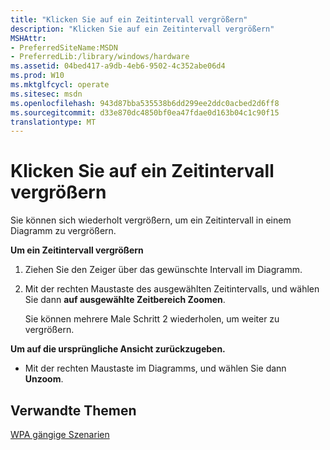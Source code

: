 ```yaml
---
title: "Klicken Sie auf ein Zeitintervall vergrößern"
description: "Klicken Sie auf ein Zeitintervall vergrößern"
MSHAttr:
- PreferredSiteName:MSDN
- PreferredLib:/library/windows/hardware
ms.assetid: 04bed417-a9db-4eb6-9502-4c352abe06d4
ms.prod: W10
ms.mktglfcycl: operate
ms.sitesec: msdn
ms.openlocfilehash: 943d87bba535538b6dd299ee2ddc0acbed2d6ff8
ms.sourcegitcommit: d33e870dc4850bf0ea47fdae0d163b04c1c90f15
translationtype: MT
---
```

# <a name="zoom-in-on-a-time-interval"></a>Klicken Sie auf ein Zeitintervall vergrößern


Sie können sich wiederholt vergrößern, um ein Zeitintervall in einem Diagramm zu vergrößern.

**Um ein Zeitintervall vergrößern**

1.  Ziehen Sie den Zeiger über das gewünschte Intervall im Diagramm.

2.  Mit der rechten Maustaste des ausgewählten Zeitintervalls, und wählen Sie dann **auf ausgewählte Zeitbereich Zoomen**.

    Sie können mehrere Male Schritt 2 wiederholen, um weiter zu vergrößern.

**Um auf die ursprüngliche Ansicht zurückzugeben.**

-   Mit der rechten Maustaste im Diagramms, und wählen Sie dann **Unzoom**.

## <a name="related-topics"></a>Verwandte Themen


[WPA gängige Szenarien](windows-performance-analyzer-common-scenarios.md)

 

 








